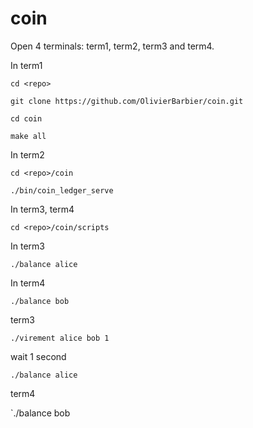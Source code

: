 # coin

Open 4 terminals: term1, term2, term3 and term4.

In term1

`cd <repo>`

`git clone https://github.com/OlivierBarbier/coin.git`

`cd coin`

`make all`

In term2

`cd <repo>/coin`

`./bin/coin_ledger_serve`

In term3, term4

`cd <repo>/coin/scripts`

In term3

`./balance alice`

In term4

`./balance bob`

term3

`./virement alice bob 1`

wait 1 second

`./balance alice`

term4

`./balance bob
